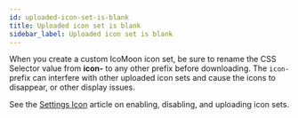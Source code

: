```yaml
---
id: uploaded-icon-set-is-blank
title: Uploaded icon set is blank
sidebar_label: Uploaded icon set is blank
---
```


When you create a custom IcoMoon icon set, be sure to rename the CSS Selector
value from **icon-** to any other prefix before downloading. The `icon-`
prefix can interfere with other uploaded icon sets and cause the icons to
disappear, or other display issues.

See the [Settings Icon](settings/icons.md) article on enabling, disabling, and uploading icon sets.
